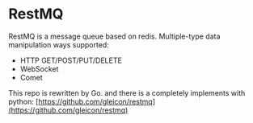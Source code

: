 # RestMQ

RestMQ is a message queue based on redis.
Multiple-type data manipulation ways supported: 

* HTTP GET/POST/PUT/DELETE
* WebSocket
* Comet

This repo is rewritten by Go. and there is a completely implements with python:
  [https://github.com/gleicon/restmq](https://github.com/gleicon/restmq)

